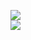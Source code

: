 [![](https://img.shields.io/badge/Made%20With-Github%20Spray-lightgrey.svg?style=for-the-badge&logo=github)](https://github.com/Annihil/github-spray#17343)  
[![](https://i.imgur.com/2DrTn0Z.gif)](https://github.com/Annihil/github-spray)